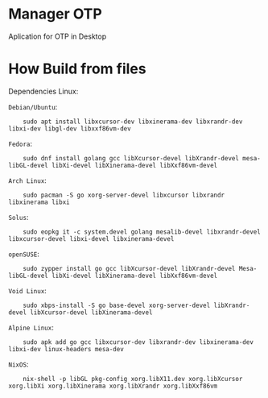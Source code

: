 # Manager OTP


  Aplication for OTP in Desktop


# How Build from files

Dependencies Linux:

`Debian/Ubuntu`:
```shell
    sudo apt install libxcursor-dev libxinerama-dev libxrandr-dev libxi-dev libgl-dev libxxf86vm-dev
```
`Fedora`:
```shell
    sudo dnf install golang gcc libXcursor-devel libXrandr-devel mesa-libGL-devel libXi-devel libXinerama-devel libXxf86vm-devel
```
`Arch Linux`:
```shell
    sudo pacman -S go xorg-server-devel libxcursor libxrandr libxinerama libxi
```
`Solus`:
```shell
    sudo eopkg it -c system.devel golang mesalib-devel libxrandr-devel libxcursor-devel libxi-devel libxinerama-devel
```
`openSUSE`:
```shell
    sudo zypper install go gcc libXcursor-devel libXrandr-devel Mesa-libGL-devel libXi-devel libXinerama-devel libXxf86vm-devel
```
`Void Linux`:
```shell
    sudo xbps-install -S go base-devel xorg-server-devel libXrandr-devel libXcursor-devel libXinerama-devel
```
`Alpine Linux`:
```shell
    sudo apk add go gcc libxcursor-dev libxrandr-dev libxinerama-dev libxi-dev linux-headers mesa-dev
```
`NixOS`:
```shell
    nix-shell -p libGL pkg-config xorg.libX11.dev xorg.libXcursor xorg.libXi xorg.libXinerama xorg.libXrandr xorg.libXxf86vm
```